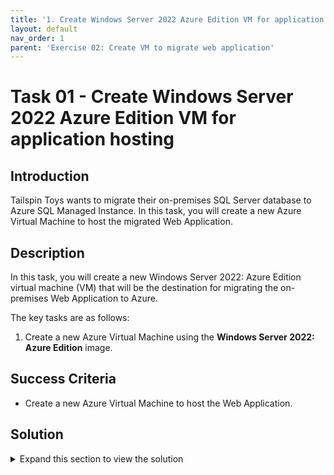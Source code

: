 ```yaml
---
title: '1. Create Windows Server 2022 Azure Edition VM for application hosting'
layout: default
nav_order: 1
parent: 'Exercise 02: Create VM to migrate web application'
---
```


# Task 01 - Create Windows Server 2022 Azure Edition VM for application hosting

## Introduction

Tailspin Toys wants to migrate their on-premises SQL Server database to Azure SQL Managed Instance. In this task, you will create a new Azure Virtual Machine to host the migrated Web Application.

## Description

In this task, you will create a new Windows Server 2022: Azure Edition virtual machine (VM) that will be the destination for migrating the on-premises Web Application to Azure.

The key tasks are as follows:
1. Create a new Azure Virtual Machine using the **Windows Server 2022: Azure Edition** image.

## Success Criteria

* Create a new Azure Virtual Machine to host the Web Application.

## Solution

<details markdown="block">
<summary>Expand this section to view the solution</summary>

1. Sign in to the [Azure Portal](https://portal.azure.com). Ensure that you're using a subscription associated with the same resources you created during the Before the hands-on lab set up.

    {: .highlight }
    > If you're using Azure Gov, sign in to the [Azure Gov Portal](https://portal.azure.us).

2. On the **Home** page within the Azure Portal, towards the top, select **Create a resource**.

    ![The Home page of the Azure Portal is shown with the 'Create a resource' link highlighted.](../../Hands-on%20lab/images/azure-portal-home-create-resource-link.png "Create a resource on Azure Portal Home page")

3. Within the **Search services and marketplace** field, type **Windows Server** and press Enter to search the marketplace, then select **Windows Server**.

    {: .note }
    > Ensure that you select the resource published by `Microsoft`.

    ![Windows Server is highlighted within the Azure Marketplace search results.](../../Hands-on%20lab/images/azure-marketplace-windows-server.png "Windows Server is highlighted")

4. Choose **Windows Server 2022 Datacenter: Azure Edition**, then select **Create**.

5. On the **Create a virtual machine** pane, set the following values to configure the new virtual machine:

    - **Resource group**: Select the resource group that you created for this lab. Such as `tailspin-rg`.
    - **Virtual machine name**: Give the VM a unique name, such as `tailspin-webapp-vm`.
    - **Region**: Select **Sweden Central**
    - **Image**: Verify the image is set to **Windows Server 2022 Datacenter: Azure Edition - x64 Gen 2**.

    ![The Create a virtual machine pane is shown with values entered and filed highlighted.](../../Hands-on%20lab/images/create-virtual-machine-windows-server-image-set.png "Create a virtual machine with field set")

6. Set the **Size** field by selecting the **Standard_D4s_v5** virtual machine size.

    ![The Virtual Machine Size field is shown with the desired size selected.](../../Hands-on%20lab/images/create-virtual-machine-size-set.png "VM size is set")

7. Set a **Username** and **Password** for the **Administrator account** for the VM.

    {: .important }
    > Be sure to save the Username and Password for the VM, so it can be used later. A recommendation for easy to remember data:
    >
    > - Username: `demouser`
    > - Password `demo!pass123`

    ![The Virtual Machine Administrator account field is shown with the values set.](../../Hands-on%20lab/images/create-virtual-machine-account-set.png "Administrator account is set")

8. Select **Next** until you are navigated to the **Networking** tab of the **Create a virtual machine** page.

    ![The Networking tab of the Create a virtual machine pane is selected.](../../Hands-on%20lab/images/create-virtual-machine-networking-tab-selected.png "Networking tab is selected")

9. Provision the VM in the Spoke VNet in Azure by selecting the following values under the **Network interface** section:

    - **Virtual network**: Select the Spoke VNet created for this lab. Its name will be similar to `tailspin-spoke-vnet`.
    - **Subnet**: `default`
    - **Public IP**: `None`

    ![The Networking tab has the Network interface values selected for the Virtual network, Subnet, and Public IP to connect to the VM.](../../Hands-on%20lab/images/create-virtual-machine-networking-values-set.png "Virtual Network, Subnet, and Public IP values are set")

10. Set the following values to ensure that HTTPS traffic will be allowed to connect to the VM:

    - **NIC network security group**: `Basic`
    - **Public inbound ports**: `Allow selected ports`
    - **Select inbound ports**: `HTTPS (443)`

    ![The Public inbound ports field is set to Allow selected ports and the Select inbound ports has HTTPS 443 selected.](../../Hands-on%20lab/images/create-virtual-network-https-traffic-allowed.png "Networking inbound ports set to allow HTTPS traffic")

11. Select **Review + create** to review the virtual machine settings.

    ![The Review + create button for the Create a virtual machine pane is shown and highlighted.](../../Hands-on%20lab/images/create-virtual-network-review-create-button.png "Review + create button")

12. Select **Create** to begin provisioning the virtual machine once the **Validation passed** message is shown.

    ![The Validation passed message is shown and the Create button is highlighted.](../../Hands-on%20lab/images/create-virtual-machine-create-button.png "Validation passed and Create button")

</details>
